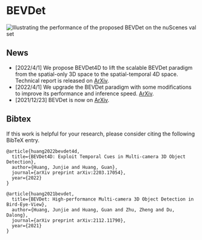 # BEVDet


 ![Illustrating the performance of the proposed BEVDet on the nuScenes val set](./vis/nds-fps.png)
 
## News
* \[2022/4/1\] We propose BEVDet4D to lift the scalable BEVDet paradigm from the spatial-only 3D space to the spatial-temporal 4D space. Technical report is released on [ArXiv](https://arxiv.org/abs/2203.17054).
* \[2022/4/1\] We upgrade the BEVDet paradigm with some modifications to improve its performance and inference speed. [ArXiv](https://arxiv.org/abs/2112.11790).
* \[2021/12/23\] BEVDet is now on [ArXiv](https://arxiv.org/abs/2112.11790).


## Bibtex
If this work is helpful for your research, please consider citing the following BibTeX entry.
```
@article{huang2022bevdet4d,
  title={BEVDet4D: Exploit Temporal Cues in Multi-camera 3D Object Detection},
  author={Huang, Junjie and Huang, Guan},
  journal={arXiv preprint arXiv:2203.17054},
  year={2022}
}

@article{huang2021bevdet,
  title={BEVDet: High-performance Multi-camera 3D Object Detection in Bird-Eye-View},
  author={Huang, Junjie and Huang, Guan and Zhu, Zheng and Du, Dalong},
  journal={arXiv preprint arXiv:2112.11790},
  year={2021}
}
```
